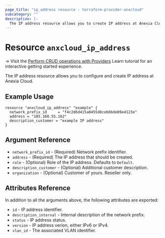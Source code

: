 ```yaml
---
page_title: "ip_address resource - terraform-provider-anxcloud"
subcategory: ""
description: |-
  The IP address resource allows you to create IP address at Anexia Cloud.
---
```


# Resource `anxcloud_ip_address`

-> Visit the [Perform CRUD operations with Providers](https://learn.hashicorp.com/tutorials/terraform/provider-use?in=terraform/providers&utm_source=WEBSITE&utm_medium=WEB_IO&utm_offer=ARTICLE_PAGE&utm_content=DOCS) Learn tutorial for an interactive getting started experience.

The IP address resource allows you to configure and create IP address at Anexia Cloud.

## Example Usage

```hcl
resource "anxcloud_ip_address" "example" {
  network_prefix_id     = "f4c2d6d415a0455d8ceb6bde09e4123e"
  address = "185.160.55.162"
  description_customer = "example IP address"
}
```

## Argument Reference

- `network_prefix_id` - (Required) Network prefix identifier.
- `address` - (Required) The IP address that should be created.
- `role` - (Optional) Role of the IP address. Defaults to `Default`.
- `description_customer` - (Optional) Additional customer description.
- `organization` - (Optional) Customer of yours. Reseller only.

## Attributes Reference

In addition to all the arguments above, the following attributes are exported:

- `id` - IP address identifier.
- `description_internal` - Internal description of the network prefix.
- `status` - IP address status.
- `version` - IP address verion, either IPv6 or IPv4.
- `vlan_id` - The associated VLAN identifier.
